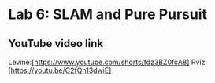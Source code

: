# Lab 6: SLAM and Pure Pursuit

## YouTube video link
Levine:[https://www.youtube.com/shorts/fdz3BZ0fcA8]
Rviz: [https://youtu.be/C2fQn13dwiE]
